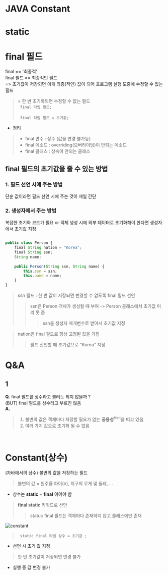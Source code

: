 JAVA Constant
=====================
# static

# final 필드
final == '최종적' <br>
final 필드 == 최종적인 필드 <br>
=>  초기값이 저장되면 이게 최종(적인) 값이 되어 프로그램 실행 도중에 수정할 수 없는 필드
> = 한 번 초기화되면 수정할 수 없는 필드 <br>
> <code> final 타입 필드; </code> <br>
> <code> final 타입 필드 = 초기값; </code>
+ 정리
> - final 변수 : 상수 (값을 변경 불가능)
> - final 메소드 : overriding(오버라이딩)이 안되는 메소드
> - final 클래스 : 상속이 안되는 클래스

## final 필드의 초기값을 줄 수 있는 방법

### 1. 필드 선언 시에 주는 방법
단순 값이라면 필드 선언 시에 주는 것이 제일 간단

### 2. 생성자에서 주는 방법
복잡한 초기화 코드가 필요 or 객체 생성 시에 외부 데이터로 초기화해야 한다면 생성자에서 초기값 지정

```javascript

public class Person {
	final String nation = "Korea";
	final String ssn;
	String name;
	
	public Person(String ssn, String name) {
		this.ssn = ssn;
		this.name = name;
	}
}
```
> ssn 필드 : 한 번 값이 저장되면 변경할 수 없도록 final 필드 선언
>> ssn은 Person 객체가 생성될 때 부여 ->  Person 클래스에서 초기값 미리 못 줌
>>> ssn을 생성자 매개변수로 받아서 초기값 지정

> nation은 final 필드로 항상 고정된 값을 가짐
>> 필드 선언할 때 초기값으로 "Korea" 지정

# Q&A
## 1
__Q.__ final 필드를 상수라고 불러도 되지 않을까 ? <br>
(BUT) final 필드를 상수라고 부르진 않음 <br>
__A.__ 
> 1. 불변의 값은 객체마다 저장할 필요가 없는 __공용성__<sup>Hint</sup>을 띠고 있음. 
> 2. 여러 가지 값으로 초기화 될 수 없음
<br>

# Constant(상수)

(자바에서의 상수) 불변의 값을 저장하는 필드
> 불변의 값 = 원주율 파이(π), 지구의 무게 및 둘레, ...

+ 상수는 __static__ + __final__ 이어야 함
>  __final static__ 키워드로 선언
>> statuc final 필드는 객체마다 존재하지 않고 클래스에만 존재

![constant](https://user-images.githubusercontent.com/76231561/106939867-2d570400-6764-11eb-9e99-304abcc19820.png)
> <code> static final 타입 상수 = 초기값 ; </code>

+ 선언 시 초기 값 지정
> 한 번 초기값이 저장되면 변경 불가
+ 실행 중 값 변경 불가

